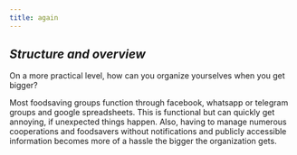 ```yaml
---
title: again
---
```


## <div class="fa fa-calendar-check-o"></div> _Structure and overview_

On a more practical level, how can you organize yourselves when you get bigger?

Most foodsaving groups function through facebook, whatsapp or telegram groups and google spreadsheets. This is functional but can quickly get annoying, if unexpected things happen. Also, having to manage numerous cooperations and foodsavers without notifications and publicly accessible information becomes more of a hassle the bigger the organization gets.